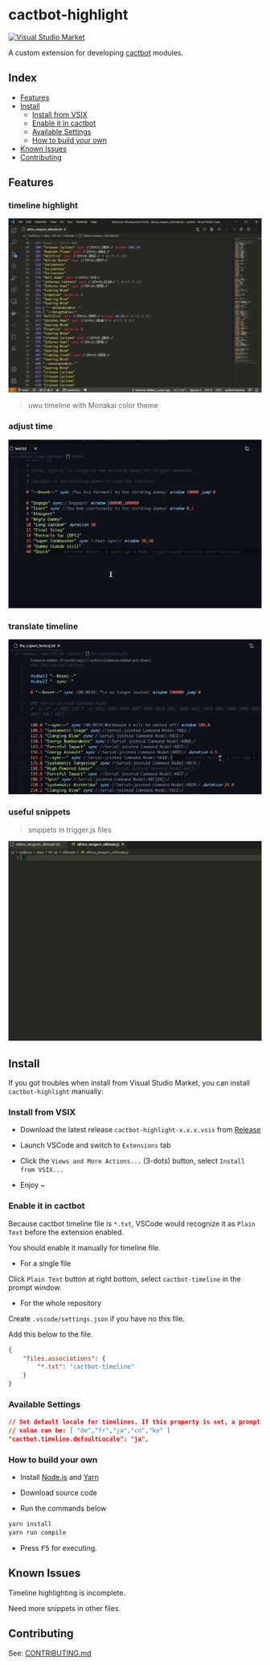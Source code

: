 # cactbot-highlight

[![Visual Studio Market](https://img.shields.io/visual-studio-marketplace/v/MaikoTan.cactbot-highlight?label=Visual%20Studio%20Market&style=flat-square)](https://marketplace.visualstudio.com/items?itemName=MaikoTan.cactbot-highlight)

A custom extension for developing [cactbot](https://github.com/quisquous/cactbot/) modules.

## Index

- [Features](#features)
- [Install](#install)
  - [Install from VSIX](#install-from-vsix)
  - [Enable it in cactbot](#enable-it-in-cactbot)
  - [Available Settings](#available-settings)
  - [How to build your own](#how-to-build-your-own)
- [Known Issues](#known-issues)
- [Contributing](#contributing)

## Features

### timeline highlight

![timeline-highlight](images/timeline-highlight.png)

> uwu timeline with Monakai color theme

### adjust time

![adjust-time](images/adjust-time.gif)

### translate timeline

![translate-timeline.gif](images/translate-timeline.gif)

### useful snippets

> snippets in trigger.js files

![snippets](images/snippets.gif)

## Install

If you got troubles when install from Visual Studio Market,
you can install `cactbot-highlight` manually:

### Install from VSIX

- Download the latest release `cactbot-highlight-x.x.x.vsix` from [Release](https://github.com/MaikoTan/cactbot-highlight/releases)

- Launch VSCode and switch to `Extensions` tab

- Click the `Views and More Actions...` (3-dots) button, select `Install from VSIX...`

- Enjoy ~

### Enable it in cactbot

Because cactbot timeline file is `*.txt`,
VSCode would recognize it as `Plain Text` before the extension enabled.

You should enable it manually for timeline file.

- For a single file

Click `Plain Text` button at right bottom,
select `cactbot-timeline` in the prompt window.

- For the whole repository

Create `.vscode/settings.json` if you have no this file.

Add this below to the file.

```json
{
    "files.associations": {
        "*.txt": "cactbot-timeline"
    }
}
```

### Available Settings

```json
// Set default locale for timelines. If this property is set, a prompt would not shown.
// value can be: [ "de","fr","ja","cn","ko" ]
"cactbot.timeline.defaultLocale": "ja",
```

### How to build your own

- Install [Node.js](https://nodejs.org/) and [Yarn](https://yarnpkg.com/)

- Download source code

- Run the commands below

```bash
yarn install
yarn run compile
```

- Press <kbd>F5</kbd> for executing.

## Known Issues

Timeline highlighting is incomplete.

Need more snippets in other files.

## Contributing

See: [CONTRIBUTING.md](CONTRIBUTING.md)